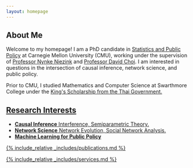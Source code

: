 ```yaml
---
layout: homepage
---
```


## About Me

Welcome to my homepage! I am a PhD candidate in <a href="https://www.cmu.edu/dietrich/statistics-datascience/academics/phd/statistics-public-policy/index.html">Statistics and Public Policy</a> at Carnegie Mellon University (CMU), working under the supervision of <a href="https://www.stat.cmu.edu/~nynke/">Professor Nynke Niezink</a> and 
<a href="https://www.andrew.cmu.edu/user/davidch/">Professor David Choi</a>.  I am interested in questions in the intersection of causal inference, network science, and public policy. 

Prior to CMU, I studied Mathematics and Computer Science at Swarthmore College under the <a href="https://en.wikipedia.org/wiki/King%27s_Scholarship_(Thailand)">King's Scholarship</autocolor> from the Thai Government. 

## Research Interests

- **Causal Inference** Interference, Semiparametric Theory.
- **Network Science** Network Evolution, Social Network Analysis.
- **Machine Learning for Public Policy** 



{% include_relative _includes/publications.md %}

{% include_relative _includes/services.md %}
